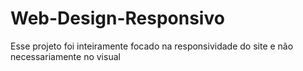 # Web-Design-Responsivo
Esse projeto foi inteiramente focado na responsividade do site e não necessariamente no visual
